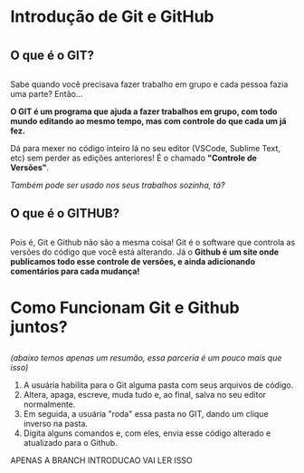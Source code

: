 # Introdução de Git e GitHub <h1>

## O que é o GIT? <h2>

Sabe quando você precisava fazer trabalho em grupo e cada pessoa fazia uma parte? Então...

**O GIT é um programa que ajuda a fazer trabalhos em grupo, com todo mundo editando ao mesmo tempo, mas com controle do que cada um já fez.**

Dá para mexer no código inteiro lá no seu editor (VSCode, Sublime Text, etc) sem perder as edições anteriores! É o chamado **"Controle de Versões"**.


_Também pode ser usado nos seus trabalhos sozinha, tá?_

## O que é o GITHUB? <h2>

Pois é, Git e Github não são a mesma coisa! Git é o software que controla as versões do código que você está alterando. Já o **Github é um site onde publicamos todo esse controle de versões, e ainda adicionando comentários para cada mudança!**

# Como Funcionam Git e Github juntos? <h2>
_(abaixo temos apenas um resumão, essa parceria é um pouco mais que isso)_

1. A usuária habilita para o Git alguma pasta com seus arquivos de código.
2. Altera, apaga, escreve, muda tudo e, ao final, salva no seu editor normalmente.
3. Em seguida, a usuária "roda" essa pasta no GIT, dando um clique inverso na pasta.
4. Digita alguns comandos e, com eles, envia esse código alterado e atualizado para o Github.


APENAS A BRANCH INTRODUCAO VAI LER ISSO
